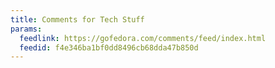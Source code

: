 ```yaml
---
title: Comments for Tech Stuff
params:
  feedlink: https://gofedora.com/comments/feed/index.html
  feedid: f4e346ba1bf0dd8496cb68dda47b850d
---
```

